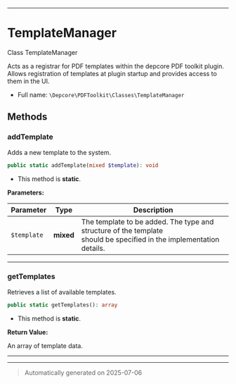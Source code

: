 ***

# TemplateManager

Class TemplateManager

Acts as a registrar for PDF templates within the depcore PDF toolkit plugin.
Allows registration of templates at plugin startup and provides access to them in the UI.

* Full name: `\Depcore\PDFToolkit\Classes\TemplateManager`




## Methods


### addTemplate

Adds a new template to the system.

```php
public static addTemplate(mixed $template): void
```



* This method is **static**.




**Parameters:**

| Parameter | Type | Description |
|-----------|------|-------------|
| `$template` | **mixed** | The template to be added. The type and structure of the template<br />should be specified in the implementation details. |





***

### getTemplates

Retrieves a list of available templates.

```php
public static getTemplates(): array
```



* This method is **static**.





**Return Value:**

An array of template data.




***


***
> Automatically generated on 2025-07-06
